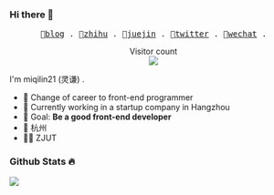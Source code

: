 ### Hi there 👋

<p align="center">
  <samp>
    🍊<a href="https://me.miqilin21.cn">blog</a> .
    🍋<a href="https://www.zhihu.com/people/mi-qi-lin-60-52">zhihu</a> .
    🍓<a href="https://juejin.cn/user/3421335917182461">juejin</a> .
    🍑<a href="https://twitter.com/miqilin21">twitter</a> .
    👾<a href="https://cdn.jsdelivr.net/gh/miqilin21/static@master/img/wechat.jpg">wechat</a> .
  </samp>
</p>

<p align="center"> 
  Visitor count<br>
  <img src="https://profile-counter.glitch.me/miqilin21/count.svg" />
</p>

I'm miqilin21 (灵谦) .

- 🍉 Change of career to front-end programmer
- 🍍 Currently working in a startup company in Hangzhou
- 🍎 Goal: **Be a good front-end developer**
- 📍 杭州
- 👨‍🎓 ZJUT

### Github Stats 🔥

![](https://github-readme-stats.vercel.app/api?username=miqilin21&hide_title=true&show_icons=true&icon_color=007aff&text_color=333&bg_color=fff)
